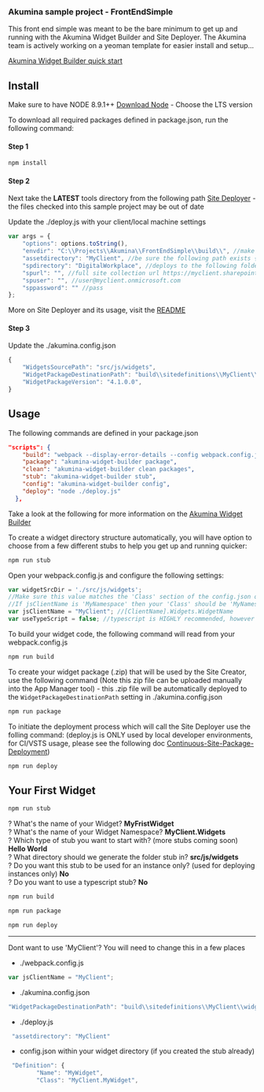 ### Akumina sample project - FrontEndSimple

This front end simple was meant to be the bare minimum to get up and running with the Akumina Widget Builder and Site Deployer. The Akumina team is actively working on a yeoman template for easier install and setup...

[Akumina Widget Builder quick start](https://github.com/akumina/AkuminaDev/wiki/Akumina-Widget-Builder)

## Install

Make sure to have NODE 8.9.1++ [Download Node](https://nodejs.org/en/download/) - Choose the LTS version

To download all required packages defined in package.json, run the following command:

#### Step 1
```bash
npm install
```

#### Step 2
Next take the **LATEST** tools directory from the following path [Site Deployer](https://github.com/akumina/AkuminaDev/tree/master/SiteDeployer/tools) - the files checked into this sample project may be out of date

Update the ./deploy.js with your client/local machine settings

```javascript
var args = {
    "options": options.toString(),
    "envdir": "C:\\Projects\\Akumina\\FrontEndSimple\\build\\", //make sure this path is correct - relative paths are supported
    "assetdirectory": "MyClient", //be sure the following path exists {{envdir}}\\sitedefinitions\\MyClient
    "spdirectory": "DigitalWorkplace", //deploys to the following folder in Style Library/{spdirectory}
    "spurl": "", //full site collection url https://myclient.sharepoint.com/sites/intranet
    "spuser": "", //user@myclient.onmicrosoft.com
    "sppassword": "" //pass
};
```

More on Site Deployer and its usage, visit the [README](https://github.com/akumina/AkuminaDev/blob/master/SiteDeployer/README.md)

#### Step 3
Update the ./akumina.config.json

```javascript
{
    "WidgetsSourcePath": "src/js/widgets",
    "WidgetPackageDestinationPath": "build\\sitedefinitions\\MyClient\\widgetpackages", //make sure this path matches your {envdir}/{assetdirectory} from deploy.js
    "WidgetPackageVersion": "4.1.0.0",
}
```



## Usage

The following commands are defined in your package.json
```json
"scripts": {
    "build": "webpack --display-error-details --config webpack.config.js",
    "package": "akumina-widget-builder package",
    "clean": "akumina-widget-builder clean packages",
    "stub": "akumina-widget-builder stub",
    "config": "akumina-widget-builder config",
    "deploy": "node ./deploy.js"
  },
```

Take a look at the following for more information on the [Akumina Widget Builder](https://github.com/akumina/AkuminaDev/wiki/Akumina-Widget-Builder)

To create a widget directory structure automatically, you will have option to choose from a few different stubs to help you get up and running quicker:
```bash
npm run stub
```

Open your webpack.config.js and configure the following settings:

```javascript
var widgetSrcDir = './src/js/widgets';
//Make sure this value matches the 'Class' section of the config.json of your widgets
//If jsClientName is 'MyNamespace' then your 'Class' should be 'MyNamespace.Widgets'
var jsClientName = "MyClient"; //[ClientName].Widgets.WidgetName
var useTypeScript = false; //typescript is HIGHLY recommended, however depending on the skills of the team, you can leave as false
```
To build your widget code, the following command will read from your webpack.config.js

```bash
npm run build
```
To create your widget package (.zip) that will be used by the Site Creator, use the following command (Note this zip file can be uploaded manually into the App Manager tool) - this .zip file will be automatically deployed to the `WidgetPackageDestinationPath` setting in ./akumina.config.json

```bash
npm run package
```

To initiate the deployment process which will call the Site Deployer use the folling command:
(deploy.js is ONLY used by local developer environments, for CI/VSTS usage, please see the following doc [Continuous-Site-Package-Deployment](https://github.com/akumina/AkuminaTraining/wiki/Site-Deployer:-Continuous-Site-Package-Deployment-via-a-console-app))
```bash
npm run deploy 
```

## Your First Widget

```bash
npm run stub
```

? What's the name of your Widget? **MyFristWidget**  
? What's the name of your Widget Namespace? **MyClient.Widgets**  
? Which type of stub you want to start with? (more stubs coming soon) **Hello World**  
? What directory should we generate the folder stub in? **src/js/widgets**  
? Do you want this stub to be used for an instance only? (used for deploying instances only) **No**  
?  Do you want to use a typescript stub? **No**  

```bash
npm run build
```

```bash
npm run package
```

```bash
npm run deploy
```

---

Dont want to use 'MyClient'? You will need to change this in a few places  
* ./webpack.config.js

```javascript
var jsClientName = "MyClient"; 
```

* ./akumina.config.json

```javascript
"WidgetPackageDestinationPath": "build\\sitedefinitions\\MyClient\\widgetpackages"
```

* ./deploy.js

```javascript
 "assetdirectory": "MyClient"
```


* config.json within your widget directory (if you created the stub already)
```javascript
 "Definition": {
        "Name": "MyWidget",
        "Class": "MyClient.MyWidget",
```
